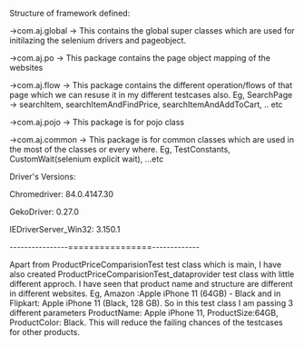 
Structure of framework defined:

->com.aj.global 	->  This contains the global super classes which are used for initilazing the
						selenium drivers and pageobject.

->com.aj.po			->	This package contains the page object mapping of the websites

->com.aj.flow		->	This package contains the different operation/flows of that page which we can resuse it in my different testcases also.
						Eg, SearchPage -> searchItem, searchItemAndFindPrice, searchItemAndAddToCart, .. etc

->com.aj.pojo		->	This package is for pojo class

->com.aj.common 	->	This package is for common classes which are used in the most of the classes or every where.
						Eg, TestConstants, CustomWait(selenium explicit wait), ...etc





Driver's Versions:

Chromedriver: 84.0.4147.30

GekoDriver: 0.27.0

IEDriverServer_Win32: 3.150.1 



----------------================-------------

Apart from ProductPriceComparisionTest test class which is main, I have also created ProductPriceComparisionTest_dataprovider test class with little different approch. I have seen that product name and structure are different in different websites. Eg, Amazon :Apple iPhone 11 (64GB) - Black and in Flipkart: Apple iPhone 11 (Black, 128 GB). So in this test class I am passing 3 different parameters ProductName: Apple iPhone 11, ProductSize:64GB, ProductColor: Black. This will reduce the failing chances of the testcases for other products.